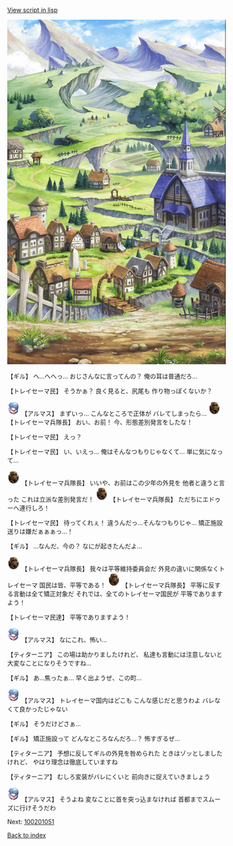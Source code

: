 [View script in lisp](../scripts/100201041.txt)

![004_outland.png](../images/backgrounds/004_outland.png)

【ギル】
へ…へへっ…
おじさんなに言ってんの？
俺の耳は普通だろ…

【トレイセーマ民】
そうかぁ？
良く見ると、尻尾も
作り物っぽくないか？

<img src="../images/units/3103811.png" alt="3103811.png" height="34"/>
【アルマス】
まずいっ…
こんなところで正体が
バレてしまったら…

<img src="../images/units/3830007.png" alt="3830007.png" height="34"/>
【トレイセーマ兵隊長】
おい、お前！
今、形態差別発言をしたな！

【トレイセーマ民】
えっ？

【トレイセーマ民】
い、いえっ…
俺はそんなつもりじゃなくて…
単に気になって…

<img src="../images/units/3830007.png" alt="3830007.png" height="34"/>
【トレイセーマ兵隊長】
いいや、お前はこの少年の外見を
他者と違うと言った
これは立派な差別発言だ！

<img src="../images/units/3830007.png" alt="3830007.png" height="34"/>
【トレイセーマ兵隊長】
ただちにエドゥーへ連行しろ！

【トレイセーマ民】
待ってくれぇ！
違うんだっ…そんなつもりじゃ…
矯正施設送りは嫌だぁぁぁっ…！

【ギル】
…なんだ、今の？
なにが起きたんだよ…

<img src="../images/units/3830007.png" alt="3830007.png" height="34"/>
【トレイセーマ兵隊長】
我々は平等維持委員会だ
外見の違いに関係なくトレイセーマ
国民は皆、平等である！

<img src="../images/units/3830007.png" alt="3830007.png" height="34"/>
【トレイセーマ兵隊長】
平等に反する言動は全て矯正対象だ
それでは、全てのトレイセーマ国民が
平等でありますよう！

【トレイセーマ民達】
平等でありますよう！

<img src="../images/units/3103811.png" alt="3103811.png" height="34"/>
【アルマス】
なにこれ、怖い…

【ティターニア】
この場は助かりましたけれど、
私達も言動には注意しないと
大変なことになりそうですね…

【ギル】
あ…焦ったぁ…
早く出ようぜ、この町…

<img src="../images/units/3103811.png" alt="3103811.png" height="34"/>
【アルマス】
トレイセーマ国内はどこも
こんな感じだと思うわよ
バレなくて良かったじゃない

【ギル】
そうだけどさぁ…

【ギル】
矯正施設って
どんなところなんだろ…？
怖すぎるぜ…

【ティターニア】
予想に反してギルの外見を咎められた
ときはゾッとしましたけれど、
やはり理念は徹底していますね

【ティターニア】
むしろ変装がバレにくいと
前向きに捉えていきましょう

<img src="../images/units/3103811.png" alt="3103811.png" height="34"/>
【アルマス】
そうよね
変なことに首を突っ込まなければ
首都までスムーズに行けそうだわ


Next: [100201051](100201051.md)

[Back to index](index.md)
